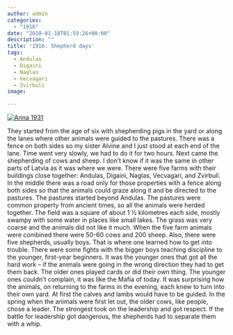 ```yaml
---
author: admin
categories:
  - "1916"
date: "2010-01-18T01:59:26+00:00"
description: ""
title: '1916: Shepherd days'
tags: 
  - Andulas 
  - Digaini
  - Naglas
  - Vecvagari
  - Zvirbuli
image: 

---
```

[![Anna 1931](http://farm5.static.flickr.com/4002/4270415821_0772223788_m.jpg)](http://www.flickr.com/photos/64918212@N00/4270415821/ "Anna 1931")

They started from the age of six with shepherding pigs in the yard or along the lanes where other animals were guided to the pastures. There was a fence on both sides so my sister Alvine and I just stood at each end of the lane. Time went very slowly, we had to do it for two hours.
Next came the shepherding of cows and sheep. I don’t know if it was the same in other parts of Latvia as it was where we were. There were five farms with their buildings close together: Andulas, Digaini, Naglas, Vecvagari, and Zvirbuli. In the middle there was a road only for those properties with a fence along both sides so that the animals could graze along it and be directed to the pastures. The pastures started beyond Andulas. The pastures were common property from ancient times, so all the animals were herded together. The field was a square of about 1 ½ kilometres each side, mostly swampy with some water in places like small lakes. The grass was very coarse and the animals did not like it much. When the five farm animals were combined there were 50-60 cows and 200 sheep. Also, there were five shepherds, usually boys. That is where one learned how to get into trouble. There were some fights with the bigger boys teaching discipline to the younger, first-year beginners. It was the younger ones that got all the hard work – if the animals were going in the wrong direction they had to get them back. The older ones played cards or did their own thing. The younger ones couldn’t complain, it was like the Mafia of today. It was surprising how the animals, on returning to the farms in the evening, each knew to turn into their own yard. At first the calves and lambs would have to be guided. In the spring when the animals were first let out, the older cows, like people, chose a leader. The strongest took on the leadership and got respect. If the battle for leadership got dangerous, the shepherds had to separate them with a whip.
